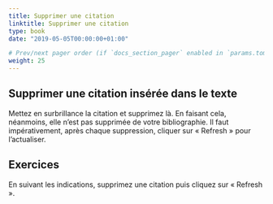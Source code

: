 ```yaml
---
title: Supprimer une citation
linktitle: Supprimer une citation
type: book
date: "2019-05-05T00:00:00+01:00"

# Prev/next pager order (if `docs_section_pager` enabled in `params.toml`)
weight: 25
---
```


## Supprimer une citation insérée dans le texte

Mettez en surbrillance la citation et supprimez là. En faisant cela, néanmoins, elle n’est pas supprimée de votre bibliographie. Il faut impérativement, après chaque suppression, cliquer sur « Refresh » pour l’actualiser.

## Exercices

En suivant les indications, supprimez une citation puis cliquez sur « Refresh ».